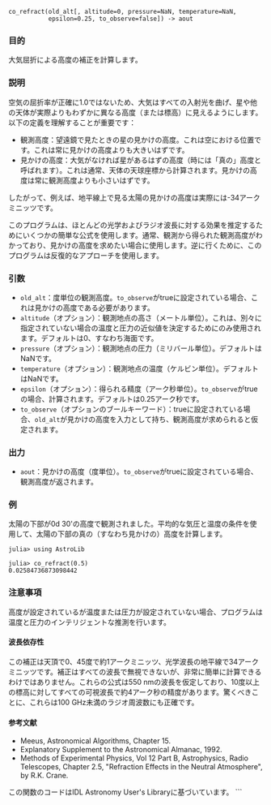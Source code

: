 ```
co_refract(old_alt[, altitude=0, pressure=NaN, temperature=NaN,
           epsilon=0.25, to_observe=false]) -> aout
```

### 目的

大気屈折による高度の補正を計算します。

### 説明

空気の屈折率が正確に1.0ではないため、大気はすべての入射光を曲げ、星や他の天体が実際よりもわずかに異なる高度（または標高）に見えるようにします。以下の定義を理解することが重要です：

  * 観測高度：望遠鏡で見たときの星の見かけの高度。これは空における位置です。これは常に見かけの高度よりも大きいはずです。
  * 見かけの高度：大気がなければ星があるはずの高度（時には「真の」高度と呼ばれます）。これは通常、天体の天球座標から計算されます。見かけの高度は常に観測高度よりも小さいはずです。

したがって、例えば、地平線上で見る太陽の見かけの高度は実際には-34アークミニッツです。

このプログラムは、ほとんどの光学およびラジオ波長に対する効果を推定するためにいくつかの簡単な公式を使用します。通常、観測から得られた観測高度がわかっており、見かけの高度を求めたい場合に使用します。逆に行くために、このプログラムは反復的なアプローチを使用します。

### 引数

  * `old_alt`：度単位の観測高度。`to_observe`がtrueに設定されている場合、これは見かけの高度である必要があります。
  * `altitude`（オプション）：観測地点の高さ（メートル単位）。これは、別々に指定されていない場合の温度と圧力の近似値を決定するためにのみ使用されます。デフォルトは0、すなわち海面です。
  * `pressure`（オプション）：観測地点の圧力（ミリバール単位）。デフォルトはNaNです。
  * `temperature`（オプション）：観測地点の温度（ケルビン単位）。デフォルトはNaNです。
  * `epsilon`（オプション）：得られる精度（アーク秒単位）。`to_observe`がtrueの場合、計算されます。デフォルトは0.25アーク秒です。
  * `to_observe`（オプションのブールキーワード）：trueに設定されている場合、`old_alt`が見かけの高度を入力として持ち、観測高度が求められると仮定されます。

### 出力

  * `aout`：見かけの高度（度単位）。`to_observe`がtrueに設定されている場合、観測高度が返されます。

### 例

太陽の下部が0d 30'の高度で観測されました。平均的な気圧と温度の条件を使用して、太陽の下部の真の（すなわち見かけの）高度を計算します。

```jldoctest
julia> using AstroLib

julia> co_refract(0.5)
0.02584736873098442
```

### 注意事項

高度が設定されているが温度または圧力が設定されていない場合、プログラムは温度と圧力のインテリジェントな推測を行います。

#### 波長依存性

この補正は天頂で0、45度で約1アークミニッツ、光学波長の地平線で34アークミニッツです。補正はすべての波長で無視できないが、非常に簡単に計算できるわけではありません。これらの公式は550 nmの波長を仮定しており、10度以上の標高に対してすべての可視波長で約4アーク秒の精度があります。驚くべきことに、これらは100 GHz未満のラジオ周波数にも正確です。

#### 参考文献

  * Meeus, Astronomical Algorithms, Chapter 15.
  * Explanatory Supplement to the Astronomical Almanac, 1992.
  * Methods of Experimental Physics, Vol 12 Part B, Astrophysics, Radio Telescopes, Chapter 2.5, "Refraction Effects in the Neutral Atmosphere", by R.K. Crane.

この関数のコードはIDL Astronomy User's Libraryに基づいています。 ```
